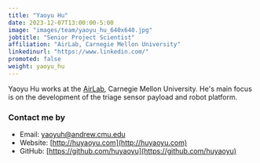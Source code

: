 ```yaml
---
title: "Yaoyu Hu"
date: 2023-12-07T13:00:00-5:00
image: "images/team/yaoyu_hu_640x640.jpg"
jobtitle: "Senior Project Scientist"
affiliation: "AirLab, Carnegie Mellon University"
linkedinurl: "https://www.linkedin.com/"
promoted: false
weight: yaoyu_hu
---
```


Yaoyu Hu works at the [AirLab](https://theairlag.org), Carnegie Mellon University. He's main focus is on the development of the triage sensor payload and robot platform.

### Contact me by ###

- Email: yaoyuh@andrew.cmu.edu
- Website: [http://huyaoyu.com](http://huyaoyu.com)
- GitHub: [https://github.com/huyaoyu](https://github.com/huyaoyu)